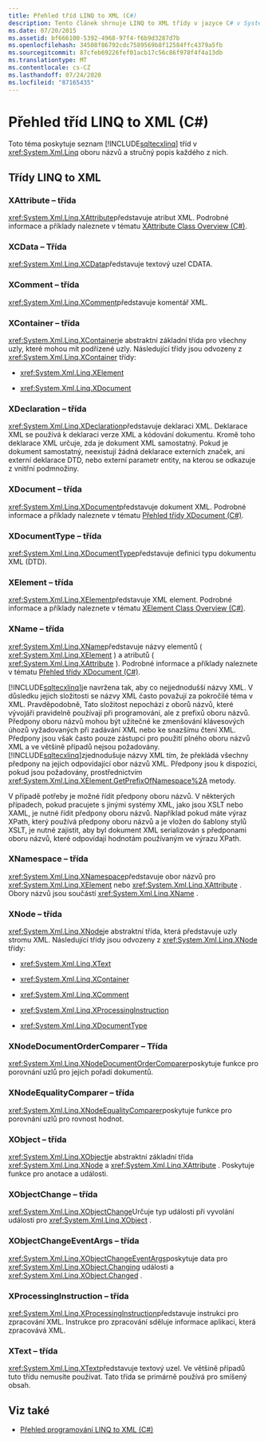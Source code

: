 ```yaml
---
title: Přehled tříd LINQ to XML (C#)
description: Tento článek shrnuje LINQ to XML třídy v jazyce C# v System.Xml. Obor názvů LINQ s krátkým popisem každého.
ms.date: 07/20/2015
ms.assetid: bf666100-5392-4968-97f4-f6b9d3287d7b
ms.openlocfilehash: 34508f86792cdc7589569b8f12584ffc4379a5fb
ms.sourcegitcommit: 87cfeb69226fef01acb17c56c86f978f4f4a13db
ms.translationtype: MT
ms.contentlocale: cs-CZ
ms.lasthandoff: 07/24/2020
ms.locfileid: "87165435"
---
```

# <a name="linq-to-xml-classes-overview-c"></a>Přehled tříd LINQ to XML (C#)
Toto téma poskytuje seznam [!INCLUDE[sqltecxlinq](~/includes/sqltecxlinq-md.md)] tříd v <xref:System.Xml.Linq> oboru názvů a stručný popis každého z nich.  
  
## <a name="linq-to-xml-classes"></a>Třídy LINQ to XML  
  
### <a name="xattribute-class"></a>XAttribute – třída  
 <xref:System.Xml.Linq.XAttribute>představuje atribut XML. Podrobné informace a příklady naleznete v tématu [XAttribute Class Overview (C#)](./xattribute-class-overview.md).  
  
### <a name="xcdata-class"></a>XCData – Třída  
 <xref:System.Xml.Linq.XCData>představuje textový uzel CDATA.  
  
### <a name="xcomment-class"></a>XComment – třída  
 <xref:System.Xml.Linq.XComment>představuje komentář XML.  
  
### <a name="xcontainer-class"></a>XContainer – třída  
 <xref:System.Xml.Linq.XContainer>je abstraktní základní třída pro všechny uzly, které mohou mít podřízené uzly. Následující třídy jsou odvozeny z <xref:System.Xml.Linq.XContainer> třídy:  
  
- <xref:System.Xml.Linq.XElement>  
  
- <xref:System.Xml.Linq.XDocument>  
  
### <a name="xdeclaration-class"></a>XDeclaration – třída  
 <xref:System.Xml.Linq.XDeclaration>představuje deklaraci XML. Deklarace XML se používá k deklaraci verze XML a kódování dokumentu. Kromě toho deklarace XML určuje, zda je dokument XML samostatný. Pokud je dokument samostatný, neexistují žádná deklarace externích značek, ani externí deklarace DTD, nebo externí parametr entity, na kterou se odkazuje z vnitřní podmnožiny.  
  
### <a name="xdocument-class"></a>XDocument – třída  
 <xref:System.Xml.Linq.XDocument>představuje dokument XML. Podrobné informace a příklady naleznete v tématu [Přehled třídy XDocument (C#)](./xdocument-class-overview.md).  
  
### <a name="xdocumenttype-class"></a>XDocumentType – třída  
 <xref:System.Xml.Linq.XDocumentType>představuje definici typu dokumentu XML (DTD).  
  
### <a name="xelement-class"></a>XElement – třída  
 <xref:System.Xml.Linq.XElement>představuje XML element. Podrobné informace a příklady naleznete v tématu [XElement Class Overview (C#)](./xelement-class-overview.md).  
  
### <a name="xname-class"></a>XName – třída  
 <xref:System.Xml.Linq.XName>představuje názvy elementů ( <xref:System.Xml.Linq.XElement> ) a atributů ( <xref:System.Xml.Linq.XAttribute> ). Podrobné informace a příklady naleznete v tématu [Přehled třídy XDocument (C#)](./xdocument-class-overview.md).  
  
 [!INCLUDE[sqltecxlinq](~/includes/sqltecxlinq-md.md)]je navržena tak, aby co nejjednodušší názvy XML. V důsledku jejich složitosti se názvy XML často považují za pokročilé téma v XML. Pravděpodobně, Tato složitost nepochází z oborů názvů, které vývojáři pravidelně používají při programování, ale z prefixů oboru názvů. Předpony oboru názvů mohou být užitečné ke zmenšování klávesových úhozů vyžadovaných při zadávání XML nebo ke snazšímu čtení XML. Předpony jsou však často pouze zástupci pro použití plného oboru názvů XML a ve většině případů nejsou požadovány. [!INCLUDE[sqltecxlinq](~/includes/sqltecxlinq-md.md)]zjednodušuje názvy XML tím, že překládá všechny předpony na jejich odpovídající obor názvů XML. Předpony jsou k dispozici, pokud jsou požadovány, prostřednictvím <xref:System.Xml.Linq.XElement.GetPrefixOfNamespace%2A> metody.  
  
 V případě potřeby je možné řídit předpony oboru názvů. V některých případech, pokud pracujete s jinými systémy XML, jako jsou XSLT nebo XAML, je nutné řídit předpony oboru názvů. Například pokud máte výraz XPath, který používá předpony oboru názvů a je vložen do šablony stylů XSLT, je nutné zajistit, aby byl dokument XML serializován s předponami oboru názvů, které odpovídají hodnotám používaným ve výrazu XPath.  
  
### <a name="xnamespace-class"></a>XNamespace – třída  
 <xref:System.Xml.Linq.XNamespace>představuje obor názvů pro <xref:System.Xml.Linq.XElement> nebo <xref:System.Xml.Linq.XAttribute> . Obory názvů jsou součástí <xref:System.Xml.Linq.XName> .  
  
### <a name="xnode-class"></a>XNode – třída  
 <xref:System.Xml.Linq.XNode>je abstraktní třída, která představuje uzly stromu XML. Následující třídy jsou odvozeny z <xref:System.Xml.Linq.XNode> třídy:  
  
- <xref:System.Xml.Linq.XText>  
  
- <xref:System.Xml.Linq.XContainer>  
  
- <xref:System.Xml.Linq.XComment>  
  
- <xref:System.Xml.Linq.XProcessingInstruction>  
  
- <xref:System.Xml.Linq.XDocumentType>  
  
### <a name="xnodedocumentordercomparer-class"></a>XNodeDocumentOrderComparer – Třída  
 <xref:System.Xml.Linq.XNodeDocumentOrderComparer>poskytuje funkce pro porovnání uzlů pro jejich pořadí dokumentů.  
  
### <a name="xnodeequalitycomparer-class"></a>XNodeEqualityComparer – třída  
 <xref:System.Xml.Linq.XNodeEqualityComparer>poskytuje funkce pro porovnání uzlů pro rovnost hodnot.  
  
### <a name="xobject-class"></a>XObject – třída  
 <xref:System.Xml.Linq.XObject>je abstraktní základní třída <xref:System.Xml.Linq.XNode> a <xref:System.Xml.Linq.XAttribute> . Poskytuje funkce pro anotace a události.  
  
### <a name="xobjectchange-class"></a>XObjectChange – třída  
 <xref:System.Xml.Linq.XObjectChange>Určuje typ události při vyvolání události pro <xref:System.Xml.Linq.XObject> .  
  
### <a name="xobjectchangeeventargs-class"></a>XObjectChangeEventArgs – třída  
 <xref:System.Xml.Linq.XObjectChangeEventArgs>poskytuje data pro <xref:System.Xml.Linq.XObject.Changing> události a <xref:System.Xml.Linq.XObject.Changed> .  
  
### <a name="xprocessinginstruction-class"></a>XProcessingInstruction – třída  
 <xref:System.Xml.Linq.XProcessingInstruction>představuje instrukci pro zpracování XML. Instrukce pro zpracování sděluje informace aplikaci, která zpracovává XML.  
  
### <a name="xtext-class"></a>XText – třída  
 <xref:System.Xml.Linq.XText>představuje textový uzel. Ve většině případů tuto třídu nemusíte používat. Tato třída se primárně používá pro smíšený obsah.  
  
## <a name="see-also"></a>Viz také

- [Přehled programování LINQ to XML (C#)](./linq-to-xml-overview.md)

